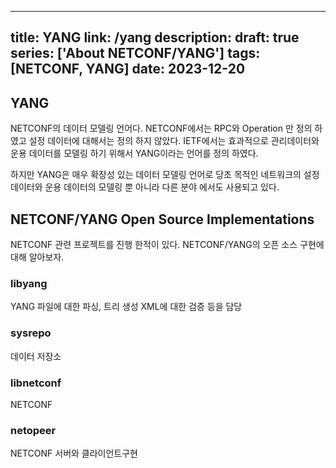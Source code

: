 
---
title: YANG
link: /yang
description: 
draft: true
series: ['About NETCONF/YANG']
tags: [NETCONF, YANG]
date: 2023-12-20
---


## YANG

NETCONF의 데이터 모델링 언어다. NETCONF에서는 RPC와 Operation 만 정의 하였고 설정 데이터에 대해서는 정의 하지 않았다. IETF에서는 효과적으로 관리데이터와 운용 데이터를 모델링 하기 위해서 YANG이라는 언어를 정의 하였다. 

하지만 YANG은 매우 확장성 있는 데이터 모델링 언어로 당초 목적인 네트워크의 설정 데이터와 운용 데이터의 모델링 뿐 아니라 다른 분야 에서도 사용되고 있다. 



## NETCONF/YANG Open Source Implementations 

NETCONF 관련 프로젝트를 진행 한적이 있다. NETCONF/YANG의 오픈 소스 구현에 대해 알아보자. 

### libyang
YANG 파일에 대한 파싱, 트리 생성 XML에 대한 검증 등을 담당
### sysrepo
데이터 저장소

### libnetconf
NETCONF 

### netopeer
NETCONF 서버와  클라이언트구현